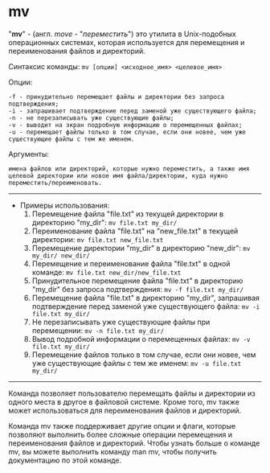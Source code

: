 # mv

"**mv**" - (англ. *move* - "*переместить*") это утилита в Unix-подобных операционных системах, которая используется для перемещения и переименования файлов и директорий.

Синтаксис команды:
    `mv [опции] <исходное_имя> <целевое_имя>`

Опции:
>
    -f - принудительно перемещает файлы и директории без запроса подтверждения;
    -i - запрашивает подтверждение перед заменой уже существующего файла;
    -n - не перезаписывать уже существующие файлы;
    -v - выводит на экран подробную информацию о перемещенных файлах;
    -u - перемещает файлы только в том случае, если они новее, чем уже существующие файлы с тем же именем.

Аргументы:
>
    имена файлов или директорий, которые нужно переместить, а также имя целевой директории или новое имя файла/директории, куда нужно переместить/переименовать.

***

*   Примеры использования:
    1. Перемещение файла "file.txt" из текущей директории в директорию "my_dir":
        `mv file.txt my_dir/`
    2. Переименование файла "file.txt" на "new_file.txt" в текущей директории:
        `mv file.txt new_file.txt`
    3. Перемещение директории "my_dir" в директорию "new_dir":
        `mv my_dir/ new_dir/`
    4. Перемещение и переименование файла "file.txt" в одной команде:
        `mv file.txt new_dir/new_file.txt`
    5. Принудительное перемещение файла "file.txt" в директорию "my_dir" без запроса подтверждения:
        `mv -f file.txt my_dir/`
    6. Перемещение файла "file.txt" в директорию "my_dir", запрашивая подтверждение перед заменой уже существующего файла:
        `mv -i file.txt my_dir/`
    7. Не перезаписывать уже существующие файлы при перемещении:
        `mv -n file.txt my_dir/`
    8. Вывод подробной информации о перемещенных файлах:
        `mv -v file.txt my_dir/`
    9. Перемещение файлов только в том случае, если они новее, чем уже существующие файлы с тем же именем:
        `mv -u file.txt my_dir/`

***

Команда позволяет пользователю перемещать файлы и директории из одного места в другое в файловой системе. Кроме того, mv также может использоваться для переименования файлов и директорий.

Команда mv также поддерживает другие опции и флаги, которые позволяют выполнить более сложные операции перемещения и переименования файлов и директорий. Чтобы узнать больше о команде mv, вы можете выполнить команду man mv, чтобы получить документацию по этой команде.